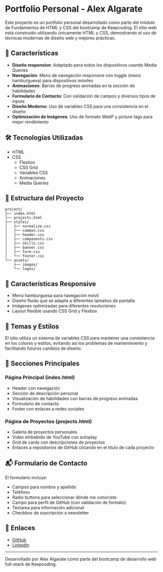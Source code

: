 # Portfolio Personal - Alex Algarate

Este proyecto es un portfolio personal desarrollado como parte del módulo de Fundamentos de HTML y CSS del bootcamp de Keepcoding. El sitio web está construido utilizando únicamente HTML y CSS, demostrando el uso de técnicas modernas de diseño web y mejores prácticas.

## 🚀 Características

- **Diseño responsive**: Adaptado para todos los dispositivos usando Media Queries
- **Navegación**: Menú de navegación responsive con toggle (menú hamburguesa) para dispositivos móviles
- **Animaciones**: Barras de progreso animadas en la sección de habilidades
- **Formulario de Contacto**: Con validación de campos y diversos tipos de inputs
- **Diseño Moderno**: Uso de variables CSS para una consistencia en el diseño
- **Optimización de Imágenes**: Uso de formato WebP y picture tags para mejor rendimiento

## 🛠️ Tecnologías Utilizadas

- HTML
- CSS
  - Flexbox
  - CSS Grid
  - Variables CSS
  - Animaciones
  - Media Queries

## 📂 Estructura del Proyecto

```
project/
├── index.html          
├── projects.html        
├── styles/
│   ├── normalize.css   
│   ├── common.css      
│   ├── header.css       
│   ├── components.css  
│   ├── skills.css       
│   ├── banner.css       
│   ├── form.css         
│   └── footer.css       
└── assets/
    ├── images/          
    └── logos/           
```

## 📱 Características Responsive

- Menú hamburguesa para navegación móvil
- Diseño fluido que se adapta a diferentes tamaños de pantalla
- Imágenes optimizadas para diferentes resoluciones
- Layout flexible usando CSS Grid y Flexbox

## 🎨 Temas y Estilos

El sitio utiliza un sistema de variables CSS para mantener una consistencia en los colores y estilos, evitando así los problemas de mantenimiento y facilitando futuros cambios de diseño:

## 📝 Secciones Principales

### Página Principal (index.html)

- Header con navegación
- Sección de descripción personal
- Visualización de habilidades con barras de progreso animadas
- Formulario de contacto
- Footer con enlaces a redes sociales

### Página de Proyectos (projects.html)

- Galería de proyectos personales
- Video embebido de YouTube con autoplay
- Grid de cards con descripciones de proyectos
- Enlaces a repositorios de GitHub clicando en el título de cada proyecto

## 📬 Formulario de Contacto

El formulario incluye:

- Campos para nombre y apellido
- Teléfono
- Radio buttons para seleccionar dónde me conociste
- Campo para perfil de GitHub (con validación de formato)
- Textarea para información adicional
- Checkbox de suscripción a newsletter

## 🔗 Enlaces

- [GitHub](https://github.com/AlexAlgarate)
- [LinkedIn](https://www.linkedin.com/in/alex-algarate/)

---

Desarrollado por Alex Algarate como parte del bootcamp de desarrollo web full-stack de Keepcoding.
